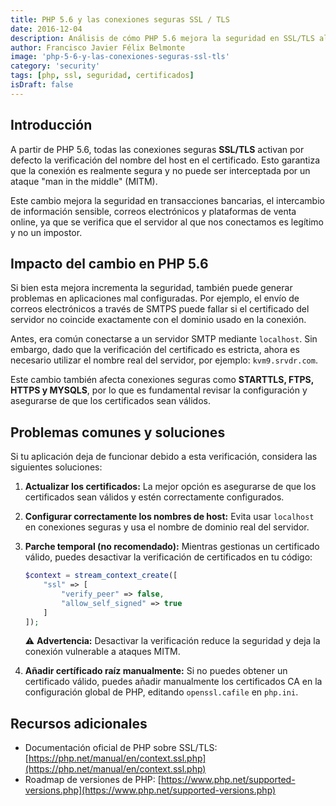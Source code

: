 ```yaml
---
title: PHP 5.6 y las conexiones seguras SSL / TLS
date: 2016-12-04
description: Análisis de cómo PHP 5.6 mejora la seguridad en SSL/TLS al activar la verificación de certificados y posibles soluciones a problemas derivados.
author: Francisco Javier Félix Belmonte
image: 'php-5-6-y-las-conexiones-seguras-ssl-tls'
category: 'security'
tags: [php, ssl, seguridad, certificados]
isDraft: false
---
```


## Introducción

A partir de PHP 5.6, todas las conexiones seguras **SSL/TLS** activan por defecto la verificación del nombre del host en
el certificado. Esto garantiza que la conexión es realmente segura y no puede ser interceptada por un ataque "man in the
middle" (MITM).

Este cambio mejora la seguridad en transacciones bancarias, el intercambio de información sensible, correos electrónicos
y plataformas de venta online, ya que se verifica que el servidor al que nos conectamos es legítimo y no un impostor.

## Impacto del cambio en PHP 5.6

Si bien esta mejora incrementa la seguridad, también puede generar problemas en aplicaciones mal configuradas. Por
ejemplo, el envío de correos electrónicos a través de SMTPS puede fallar si el certificado del servidor no coincide
exactamente con el dominio usado en la conexión.

Antes, era común conectarse a un servidor SMTP mediante `localhost`. Sin embargo, dado que la verificación del
certificado es estricta, ahora es necesario utilizar el nombre real del servidor, por ejemplo: `kvm9.srvdr.com`.

Este cambio también afecta conexiones seguras como **STARTTLS, FTPS, HTTPS y MYSQLS**, por lo que es fundamental revisar
la configuración y asegurarse de que los certificados sean válidos.

## Problemas comunes y soluciones

Si tu aplicación deja de funcionar debido a esta verificación, considera las siguientes soluciones:

1. **Actualizar los certificados:** La mejor opción es asegurarse de que los certificados sean válidos y estén
   correctamente configurados.
2. **Configurar correctamente los nombres de host:** Evita usar `localhost` en conexiones seguras y usa el nombre de
   dominio real del servidor.
3. **Parche temporal (no recomendado):** Mientras gestionas un certificado válido, puedes desactivar la verificación de
   certificados en tu código:

   ```php
   $context = stream_context_create([
       "ssl" => [
           "verify_peer" => false,
           "allow_self_signed" => true
       ]
   ]);
   ```

   ⚠ **Advertencia:** Desactivar la verificación reduce la seguridad y deja la conexión vulnerable a ataques MITM.

4. **Añadir certíficado raíz manualmente:** Si no puedes obtener un certificado válido, puedes añadir manualmente los
   certificados CA en la configuración global de PHP, editando `openssl.cafile` en `php.ini`.

## Recursos adicionales

- Documentación oficial de PHP sobre
  SSL/TLS: [https://php.net/manual/en/context.ssl.php](https://php.net/manual/en/context.ssl.php)
- Roadmap de versiones de PHP: [https://www.php.net/supported-versions.php](https://www.php.net/supported-versions.php)
